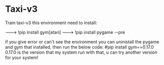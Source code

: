 # Taxi-v3
Train taxi-v3
this environment need to install:

--->  !pip install gym[atari]
--->  !pip install pygame --pre

if you give error or can't see the environment you can uninistall the pygame and gym that installed, then run the below code:
#pip install gym==0.17.0   
0.17.0 is the version that my system run with that, u can try another version for your system!
